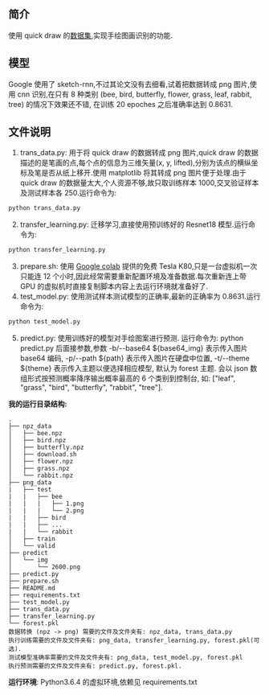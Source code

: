 ## 简介
使用 quick draw 的[数据集](https://console.cloud.google.com/storage/browser/quickdraw_dataset/sketchrnn),实现手绘图画识别的功能.

## 模型
Google 使用了 sketch-rnn,不过其论文没有去细看,试着把数据转成 png 图片,使用 cnn 识别,在只有 8 种类别 (bee, bird, butterfly, flower, grass, leaf, rabbit, tree) 的情况下效果还不错, 在训练 20 epoches 之后准确率达到 0.8631.

## 文件说明
1. trans_data.py: 用于将 quick draw 的数据转成 png 图片,quick draw 的数据描述的是笔画的点,每个点的信息为三维矢量(x, y, lifted),分别为该点的横纵坐标及笔是否从纸上移开.使用 matplotlib 将其转成 png 图片便于处理.由于 quick draw 的数据量太大,个人资源不够,故只取训练样本 1000,交叉验证样本及测试样本各 250.运行命令为:
```py
python trans_data.py
```
2. transfer_learning.py: 迁移学习,直接使用预训练好的 Resnet18 模型.运行命令为:
```py
python transfer_learning.py
```
3. prepare.sh: 使用 [Google colab](https://colab.research.google.com) 提供的免费 Tesla K80,只是一台虚拟机一次只能连 12 个小时,因此经常需要重新配置环境及准备数据.每次重新连上带 GPU 的虚拟机时直接复制脚本内容上去运行环境就准备好了.
4. test_model.py: 使用测试样本测试模型的正确率,最新的正确率为 0.8631.运行命令为:
```py
python test_model.py
```
5. predict.py: 使用训练好的模型对手绘图案进行预测. 运行命令为: python predict.py 后面接参数,参数 -b/--base64 ${base64_img} 表示传入图片 base64 编码, -p/--path ${path} 表示传入图片在硬盘中位置, -t/--theme ${theme} 表示传入主题以便选择相应模型, 默认为 forest 主题. 会以 json 数组形式按预测概率降序输出概率最高的 6 个类别到控制台, 如: ["leaf", "grass", "bird", "butterfly", "rabbit", "tree"].


**我的运行目录结构:**
```
.
├── npz_data
│   ├── bee.npz
│   ├── bird.npz
│   ├── butterfly.npz
│   ├── download.sh
│   ├── flower.npz
│   ├── grass.npz
│   └── rabbit.npz
├── png_data
|   ├── test
|   |   ├── bee
|   |   |   ├── 1.png
|   |   |   └── 2.png
|   |   ├── bird
|   |   ├── ...
|   |   └── rabbit
│   ├── train
│   └── valid
├── predict
│   └── img
│       └── 2600.png
├── predict.py
├── prepare.sh
├── README.md
├── requirements.txt
├── test_model.py
├── trans_data.py
├── transfer_learning.py
└── forest.pkl
数据转换 (npz -> png) 需要的文件及文件夹有: npz_data, trans_data.py
执行训练需要的文件及文件夹有: png_data, transfer_learning.py, forest.pkl(可选).
测试模型准确率需要的文件及文件夹有: png_data, test_model.py, forest.pkl
执行预测需要的文件及文件夹有: predict.py, forest.pkl.
```
**运行环境**: Python3.6.4 的虚拟环境,依赖见 requirements.txt